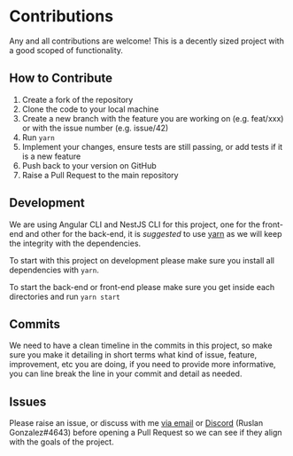 # Contributions

Any and all contributions are welcome! This is a decently sized project with a good scoped of functionality.

## How to Contribute

1. Create a fork of the repository
2. Clone the code to your local machine
3. Create a new branch with the feature you are working on (e.g. feat/xxx) or with the issue number (e.g. issue/42)
4. Run `yarn`
5. Implement your changes, ensure tests are still passing, or add tests if it is a new feature
6. Push back to your version on GitHub
7. Raise a Pull Request to the main repository

## Development

We are using Angular CLI and NestJS CLI for this project, one for the front-end and other for the back-end, it is _suggested_ to use [yarn](https://classic.yarnpkg.com/en/docs/getting-started) as we will keep the integrity with the dependencies.

To start with this project on development please make sure you install all dependencies with `yarn`.

To start the back-end or front-end please make sure you get inside each directories and run `yarn start`

## Commits

We need to have a clean timeline in the commits in this project, so make sure you make it detailing in short terms what kind of issue, feature, improvement, etc you are doing, if you need to provide more informative, you can line break the line in your commit and detail as needed. 

## Issues

Please raise an issue, or discuss with me [via email](mailto:ruslanguns@gmail.com) or [Discord](https://discordapp.com) (Ruslan Gonzalez#4643) before opening a Pull Request so we can see if they align with the goals of the project.
